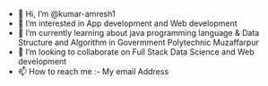 - 👋 Hi, I’m @kumar-amresh1
- 👀 I’m interested in  App development and Web development
- 🌱 I’m currently learning  about java  programming language & Data Structure and Algorithm  in Govermment Polytechnic Muzaffarpur
- 💞️ I’m looking to collaborate on  Full Stack Data Science and Web development
- 📫 How to reach me :- My email Address
<!---
kumar-amresh1/kumar-amresh1 is a ✨ special ✨ repository because its `README.md` (this file) appears on your GitHub profile.
You can click the Preview link to take a look at your changes.
--->
